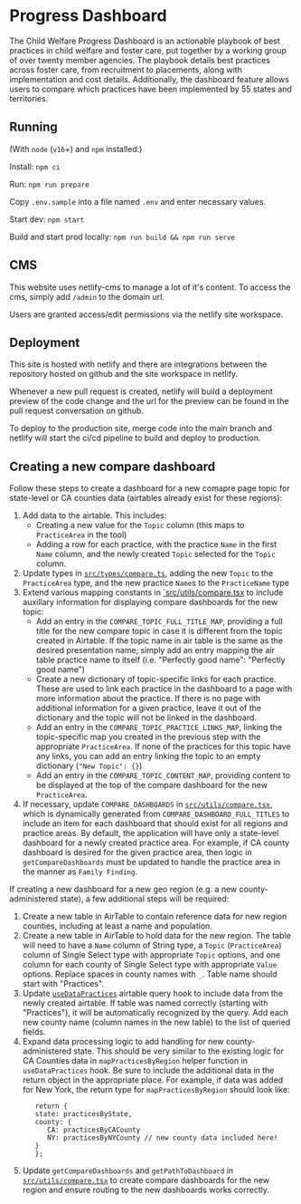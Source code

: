 # Progress Dashboard

The Child Welfare Progress Dashboard is an actionable playbook of best practices in child welfare and foster care, put together by a working group of over twenty member agencies. The playbook details best practices across foster care, from recruitment to placements, along with implementation and cost details. Additionally, the dashboard feature allows users to compare which practices have been implemented by 55 states and territories.

## Running

(With `node` (`v16`+) and `npm` installed:)

Install: `npm ci`

Run: `npm run prepare`

Copy `.env.sample` into a file named `.env` and enter necessary values.

Start dev: `npm start`

Build and start prod locally: `npm run build && npm run serve`

## CMS

This website uses netlify-cms to manage a lot of it's content. To access the cms, simply add `/admin` to the domain url.

Users are granted access/edit permissions via the netlify site workspace.

## Deployment

This site is hosted with netlify and there are integrations between the repository hosted on github and the site workspace in netlify.

Whenever a new pull request is created, netlify will build a deployment preview of the code change and the url for the preview can be found in the pull request conversation on github.

To deploy to the production site, merge code into the main branch and netlify will start the ci/cd pipeline to build and deploy to production.

## Creating a new compare dashboard

Follow these steps to create a dashboard for a new comapre page topic for state-level or CA counties data (airtables already exist for these regions):

1. Add data to the airtable. This includes:
   - Creating a new value for the `Topic` column (this maps to `PracticeArea` in the tool)
   - Adding a row for each practice, with the practice `Name` in the first `Name` column, and the newly created `Topic` selected for the `Topic` column.
1. Update types in [`src/types/compare.ts`](/src/types/compare.ts), adding the new `Topic` to the `PracticeArea` type, and the new practice `Name`s to the `PracticeName` type
1. Extend various mapping constants in [`src/utils/compare.tsx](/src/utils/compare.tsx) to include auxillary information for displaying compare dashboards for the new topic:
   - Add an entry in the `COMPARE_TOPIC_FULL_TITLE_MAP`, providing a full title for the new compare topic in case it is different from the topic created in Airtable. If the topic name in air table is the same as the desired presentation name, simply add an entry mapping the air table practice name to itself (i.e. "Perfectly good name": "Perfectly good name")
   - Create a new dictionary of topic-specific links for each practice. These are used to link each practice in the dashboard to a page with more information about the practice. If there is no page with additional information for a given practice, leave it out of the dictionary and the topic will not be linked in the dashboard.
   - Add an entry in the `COMPARE_TOPIC_PRACTICE_LINKS_MAP`, linking the topic-specific map you created in the previous step with the appropriate `PracticeArea`. If none of the practices for this topic have any links, you can add an entry linking the topic to an empty dictionary (`"New Topic": {}`)
   - Add an entry in the `COMPARE_TOPIC_CONTENT_MAP`, providing content to be displayed at the top of the compare dashboard for the new `PracticeArea`.
1. If necessary, update `COMPARE_DASHBOARDS` in [`src/utils/compare.tsx`](/src/utils/compare.tsx), which is dynamically generated from `COMPARE_DASHBOARD_FULL_TITLES` to include an item for each dashboard that should exist for all regions and practice areas. By default, the application will have only a state-level dashboard for a newly created practice area. For example, if CA county dashboard is desired for the given practice area, then logic in `getCompareDashboards` must be updated to handle the practice area in the manner as `Family Finding`.

If creating a new dashboard for a new geo region (e.g. a new county-administered state), a few additional steps will be required:

1. Create a new table in AirTable to contain reference data for new region counties, including at least a name and population.
1. Create a new table in AirTable to hold data for the new region. The table will need to have a `Name` column of String type, a `Topic` (`PracticeArea`) column of Single Select type with appropriate `Topic` options, and one column for each county of Single Select type with appropriate `Value` options. Replace spaces in county names with `_`. Table name should start with "Practices".
1. Update [`useDataPractices`](/src/hooks/useDataPractices.ts) airtable query hook to include data from the newly created airtable. If table was named correctly (starting with "Practices"), it will be automatically recognized by the query. Add each new county name (column names in the new table) to the list of queried fields.
1. Expand data processing logic to add handling for new county-administered state. This should be very similar to the existing logic for CA Counties data in `mapPracticesByRegion` helper function in `useDataPractices` hook. Be sure to include the additional data in the return object in the appropriate place. For example, if data was added for New York, the return type for `mapPracticesByRegion` should look like:
   ```
      return {
      state: practicesByState,
      county: {
         CA: practicesByCACounty
         NY: practicesByNYCounty // new county data included here!
      }
      };
   ```
1. Update `getCompareDashboards` and `getPathToDashboard` in [`src/utils/compare.tsx`](/src/utils/compare.tsx) to create compare dashboards for the new region and ensure routing to the new dashboards works correctly.
